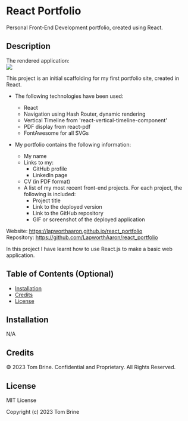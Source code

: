 # React Portfolio

Personal Front-End Development portfolio, created using React.

## Description

The rendered application:
<br>
<img src="./public/images/Portfolio-Action.gif">
<br>

This project is an initial scaffolding for my first portfolio site, created in React.

- The following technologies have been used:

  - React
  - Navigation using Hash Router, dynamic rendering
  - Vertical Timeline from 'react-vertical-timeline-component'
  - PDF display from react-pdf
  - FontAwesome for all SVGs 

- My portfolio contains the following information:
  - My name
  - Links to my:
    - GitHub profile
    - LinkedIn page
  - CV (in PDF format)
  - A list of my most recent front-end projects. For each project, the following is included:
    - Project title
    - Link to the deployed version
    - Link to the GitHub repository
    - GIF or screenshot of the deployed application

Website: https://lapworthaaron.github.io/react_portfolio
<br>Repository: https://github.com/LapworthAaron/react_portfolio

In this project I have learnt how to use React.js to make a basic web application.

## Table of Contents (Optional)

- [Installation](#installation)
- [Credits](#credits)
- [License](#license)

## Installation

N/A

## Credits

© 2023 Tom Brine. Confidential and Proprietary. All Rights Reserved.

## License

MIT License

Copyright (c) 2023 Tom Brine